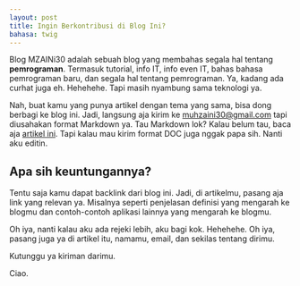 ```yaml
---
layout: post
title: Ingin Berkontribusi di Blog Ini?
bahasa: twig
---
```


Blog MZAINi30 adalah sebuah blog yang membahas segala hal tentang **pemrograman**. Termasuk tutorial, info IT, info even IT, bahas bahasa pemrograman baru, dan segala hal tentang pemrograman. Ya, kadang ada curhat juga eh. Hehehehe. Tapi masih nyambung sama teknologi ya.

Nah, buat kamu yang punya artikel dengan tema yang sama, bisa dong berbagi ke blog ini. Jadi, langsung aja kirim ke <muhzaini30@gmail.com> tapi diusahakan format Markdown ya. Tau Markdown lok? Kalau belum tau, baca aja [artikel ini](yuk-berkenalan-dengan-markdown-0121.html). Tapi kalau mau kirim format DOC juga nggak papa sih. Nanti aku editin.

## Apa sih keuntungannya?

Tentu saja kamu dapat backlink dari blog ini. Jadi, di artikelmu, pasang aja link yang relevan ya. Misalnya seperti penjelasan definisi yang mengarah ke blogmu dan contoh-contoh aplikasi lainnya yang mengarah ke blogmu.

Oh iya, nanti kalau aku ada rejeki lebih, aku bagi kok. Hehehehe. Oh iya, pasang juga ya di artikel itu, namamu, email, dan sekilas tentang dirimu.

Kutunggu ya kiriman darimu.

Ciao.